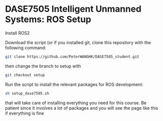 # DASE7505 Intelligent Unmanned Systems: ROS Setup

Install ROS2

Download the script (or if you installed git, clone this repository with the following command:

```bash
git clone https://github.com/PeterWANGHK/DASE7505_student.git
```
then change the branch to setup with 
```bash
git checkout setup
```
Run the script to install the relevant packages for ROS development:
```bash
sh setup_dase7505.sh
```
that will take care of installing everything you need for this course. Be patient since it involves a lot of packages and you will see the page like this if everything is fine
